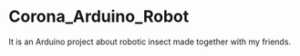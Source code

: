 # Corona_Arduino_Robot
It is an Arduino project about robotic insect made together with my friends.
